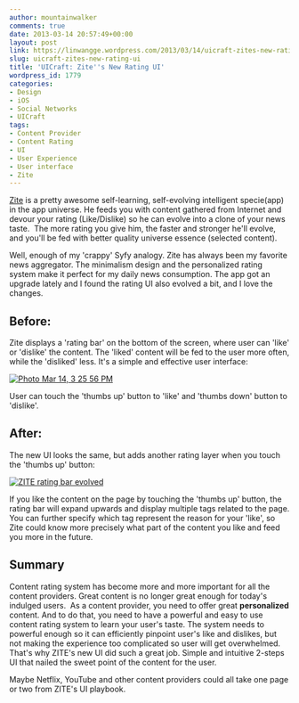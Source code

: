 ```yaml
---
author: mountainwalker
comments: true
date: 2013-03-14 20:57:49+00:00
layout: post
link: https://linwangge.wordpress.com/2013/03/14/uicraft-zites-new-rating-ui/
slug: uicraft-zites-new-rating-ui
title: 'UICraft: Zite''s New Rating UI'
wordpress_id: 1779
categories:
- Design
- iOS
- Social Networks
- UICraft
tags:
- Content Provider
- Content Rating
- UI
- User Experience
- User interface
- Zite
---
```


[Zite](http://zite.com/) is a pretty awesome self-learning, self-evolving intelligent specie(app) in the app universe. He feeds you with content gathered from Internet and devour your rating (Like/Dislike) so he can evolve into a clone of your news taste.  The more rating you give him, the faster and stronger he'll evolve, and you'll be fed with better quality universe essence (selected content).

Well, enough of my 'crappy' Syfy analogy. Zite has always been my favorite news aggregator. The minimalism design and the personalized rating system make it perfect for my daily news consumption. The app got an upgrade lately and I found the rating UI also evolved a bit, and I love the changes.


## Before:


Zite displays a 'rating bar' on the bottom of the screen, where user can 'like' or 'dislike' the content. The 'liked' content will be fed to the user more often, while the 'disliked' less. It's a simple and effective user interface:


[![Photo Mar 14, 3 25 56 PM](http://linwangge.files.wordpress.com/2013/03/photo-mar-14-3-25-56-pm.png?w=560)](http://linwangge.files.wordpress.com/2013/03/photo-mar-14-3-25-56-pm.png)


User can touch the 'thumbs up' button to 'like' and 'thumbs down' button to 'dislike'.


## After:


The new UI looks the same, but adds another rating layer when you touch the 'thumbs up' button:

[![ZITE rating bar evolved](http://linwangge.files.wordpress.com/2013/03/zite-rating-bar-evolved.png?w=300)](http://linwangge.files.wordpress.com/2013/03/zite-rating-bar-evolved.png)

If you like the content on the page by touching the 'thumbs up' button, the rating bar will expand upwards and display multiple tags related to the page. You can further specify which tag represent the reason for your 'like', so Zite could know more precisely what part of the content you like and feed you more in the future.




## Summary


Content rating system has become more and more important for all the content providers. Great content is no longer great enough for today's indulged users.  As a content provider, you need to offer great **personalized** content. And to do that, you need to have a powerful and easy to use content rating system to learn your user's taste. The system needs to powerful enough so it can efficiently pinpoint user's like and dislikes, but not making the experience too complicated so user will get overwhelmed. That's why ZITE's new UI did such a great job. Simple and intuitive 2-steps UI that nailed the sweet point of the content for the user.

Maybe Netflix, YouTube and other content providers could all take one page or two from ZITE's UI playbook.
